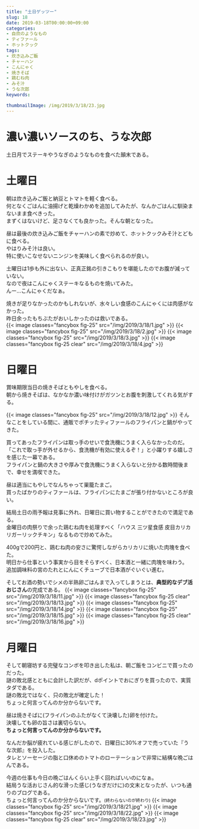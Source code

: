 ```yaml
---
title: "土日ゲッツー"
slug: 18
date: 2019-03-18T00:00:00+09:00
categories:
- 自炊のようなもの
- ティファール
- ホットクック
tags:
- 炊き込みご飯
- チャーハン
- こんにゃく
- 焼きそば
- 鶏むね肉
- みそ汁
- うな次郎
keywords:

thumbnailImage: /img/2019/3/18/23.jpg
---
```


# 濃い濃いソースのち、うな次郎

土日月でステーキやうなぎのようなものを食べた顛末である。
<!--more-->

# 土曜日

朝は炊き込みご飯と納豆とトマトを軽く食べる。  
何となくごはんに油揚げと乾燥わかめを追加してみたが、なんかごはんに馴染まないまま食べきった。  
まずくはないけど、足さなくても良かった。そんな朝となった。  
  
昼は最後の炊き込みご飯をチャーハンの素で炒めて、ホットクックみそ汁とどもに食べる。  
やはりみそ汁は良い。  
特に使いこなせないニンジンを美味しく食べられるのが良い。  
  
土曜日は1歩も外に出ない、正真正銘の引きこもりを堪能したのでお腹が減っていない。  
なので夜はこんにゃくステーキなるものを焼いてみた。  
んー…こんにゃくだなぁ。  
  
焼きが足りなかったのかもしれないが、水々しい食感のこんにゃくには肉感がなかった。  
昨日余ったもちぶたがおいしかったのは救いである。  
{{< image classes="fancybox fig-25" src="/img/2019/3/18/1.jpg" >}}
{{< image classes="fancybox fig-25" src="/img/2019/3/18/2.jpg" >}}
{{< image classes="fancybox fig-25" src="/img/2019/3/18/3.jpg" >}}
{{< image classes="fancybox fig-25 clear" src="/img/2019/3/18/4.jpg" >}}

# 日曜日

賞味期限当日の焼きそばともやしを食べる。  
朝から焼きそばは、なかなか濃い味付けがガツンとお腹を刺激してくれる気がする。  
  
{{< image classes="fancybox fig-25" src="/img/2019/3/18/12.jpg" >}}
そんなことをしている間に、通販でポチッたティファールのフライパンと鍋がやってきた。  
  
買ってあったフライパンは取っ手のせいで食洗機にうまく入らなかったのだ。  
「これで取っ手が外せるから、食洗機が有効に使えるぞ！」と小躍りする嬉しさを感じた一幕である。  
<ssr>フライパンと鍋の大きさや厚みで食洗機にうまく入らない</ssr>と分かる数時間後まで、幸せを満喫できた。  
  
昼は適当にもやしでなんちゃって巣籠たまご。  
買ったばかりのティファールは、フライパンにたまごが張り付かないところが良い。  
  
結局土日の雨予報は見事に外れ、日曜日に買い物することができたので満足である。  
金曜日の肉祭りで余った鶏むね肉を処理すべく「ハウス 三ツ星食感 皮目カリカリガーリックチキン」なるもので炒めてみた。  
  
400gで200円と、鶏むね肉の安さに驚愕しながらカリカリに焼いた肉塊を食べた。  
明日から仕事という事実から目をそらすべく、日本酒と一緒に肉塊を味わう。  
追加調味料の宮のたれとにんにくチューブで日本酒がぐいぐい進む。  
  
そしてお酒の勢いでシメの半熟卵ごはんまで入ってしまうとは、**典型的なデブ活おじさん**の完成である。
{{< image classes="fancybox fig-25" src="/img/2019/3/18/11.jpg" >}}
{{< image classes="fancybox fig-25 clear" src="/img/2019/3/18/13.jpg" >}}
{{< image classes="fancybox fig-25" src="/img/2019/3/18/14.jpg" >}}
{{< image classes="fancybox fig-25" src="/img/2019/3/18/15.jpg" >}}
{{< image classes="fancybox fig-25 clear" src="/img/2019/3/18/16.jpg" >}}

# 月曜日

そして朝寝坊する完璧なコンボを叩き出した私は、朝ご飯をコンビニで買ったのだった。  
謎の敗北感とともに会計した訳だが、dポイントでおにぎりを買ったので、実質タダである。  
謎の敗北ではなく、只の敗北が確定した！  
ちょっと何言ってんのか分からないです。  
  
昼は焼きそばに(フライパンのふたがなくて決壊した)卵を付けた。  
決壊しても卵の旨さは裏切らない。  
**ちょっと何言ってんのか分からないです。**  
  
なんだか脳が疲れている感じがしたので、日曜日に30%オフで売っていた『うな次郎』を投入した。  
タレとソーセージの脂と口休めのトマトのローテーションで非常に結構な晩ごはんである。  
  
今週の仕事も今日の晩ごはんくらい上手く回ればいいのになぁ。  
結局うな活おじさん的な滑った感じ(うなぎだけに)の文末となったが、いつも通りのブログである。  
<ssr>ちょっと何言ってんのか分からないです。</ssr><small>(終わらないのが終わり)</small>
{{< image classes="fancybox fig-25" src="/img/2019/3/18/21.jpg" >}}
{{< image classes="fancybox fig-25" src="/img/2019/3/18/22.jpg" >}}
{{< image classes="fancybox fig-25 clear" src="/img/2019/3/18/23.jpg" >}}